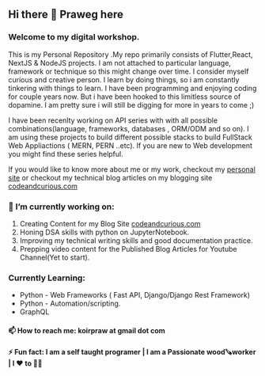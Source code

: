 ## Hi there 👋 Praweg here

### Welcome to my digital workshop.
This is my Personal Repository .My repo  primarily consists of Flutter,React, NextJS & NodeJS projects.
I am not attached to particular language, framework or technique so this might change over time.
I consider myself curious and creative person. I learn by doing things, so i am constantly tinkering with things to learn.
I have been programming and enjoying coding for couple years now. But i have been hooked to this limitless source of dopamine. I am pretty sure i will still be digging for more in years to come ;)

I have been recenlty working on API series with with all possible combinations(language, frameworks, databases , ORM/ODM and so on). I am using these projects to build different possible stacks to build FullStack Web Appliactions ( MERN, PERN ..etc). If you are new to Web development you might find these series helpful.

If you would like to know more about me or my work, checkout my [personal site](https://www.prawegko.dev/) or checkout my technical blog articles on my blogging site [codeandcurious.com](https://codeandcurious.com/)

### 🔭 I’m currently working on: 
   1) Creating Content for my Blog Site [codeandcurious.com](https://codeandcurious.com/)
   2) Honing DSA skills with python on JupyterNotebook.
   3) Improving my technical writing skills and good documentation practice.
   4) Prepping video content for the Published Blog Articles for Youtube Channel(Yet to start).

### Currently Learning:
- Python - Web Frameworks ( Fast API, Django/Django Rest Framework)
- Python - Automation/scripting.
- GraphQL



#### 📫 How to reach me: koirpraw at gmail dot com

#### ⚡ Fun fact: I am a self taught programer | I am a Passionate wood🪚worker | I ❤️ to 🏃🏽

